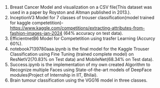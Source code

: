 1. Breast Cancer Model and visualization on a CSV file(This dataset was used in a paper by Royston and Altman published in 2013.).
2. InceptionV3 Model for 7 classes of trouser classification(model trained for kaggle competetition)-https://www.kaggle.com/competitions/extracting-attributes-from-fashion-images-jan-2024 (64% accuracy on test data).
3. EfficientnetB6 Model for Competetition using trasfer Learning (Accurcy 60%).
4. notebook7139780aaa.ipynb is the final model for the Kaggle Trouser Classification using Fine Tuning (trained complete model) on ResNetV2(70.83% on Test data) and MobileNet(68.34% on Test data).
5. Success.ipynb is the implementation of my own created Algorithm to Recognize multiple Faces using State-of-the-art models of DeepFace modules(Project of Internship in IIT, Bhilai).
6. Brain tumour classification using the VGG16 model in three classes.
